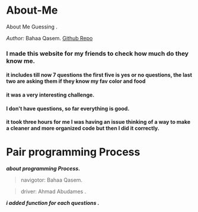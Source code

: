 # About-Me
About Me Guessing .

*Author:*  Bahaa Qasem.
[Github Repo](https://github.com/bahaamq/About-Me)

### I made this website for my friends to check how much do they know me.
#### it includes till now 7 questions the first five is yes or no questions, the last two are asking them if they know my fav color and food

#### it was a very interesting challenge.
#### I don't have questions, so far everything is good.
#### it took three hours for me I was having an issue thinking of a way to make a cleaner and more organized code but then I did it correctly.


# Pair programming Process
***about programming Process.***

>navigotor: Bahaa Qasem.

>driver: Ahmad Abudames .

***i added function for each questions .***